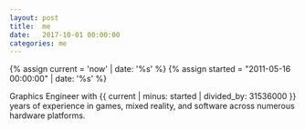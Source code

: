 ```yaml
---
layout: post
title:  me
date:   2017-10-01 00:00:00
categories: me
---
```


{% assign current = 'now' | date: '%s' %}
{% assign started = "2011-05-16 00:00:00" | date: '%s' %}

Graphics Engineer with {{ current | minus: started | divided_by: 31536000 }} years of experience in games, mixed reality, and software across numerous hardware platforms.
